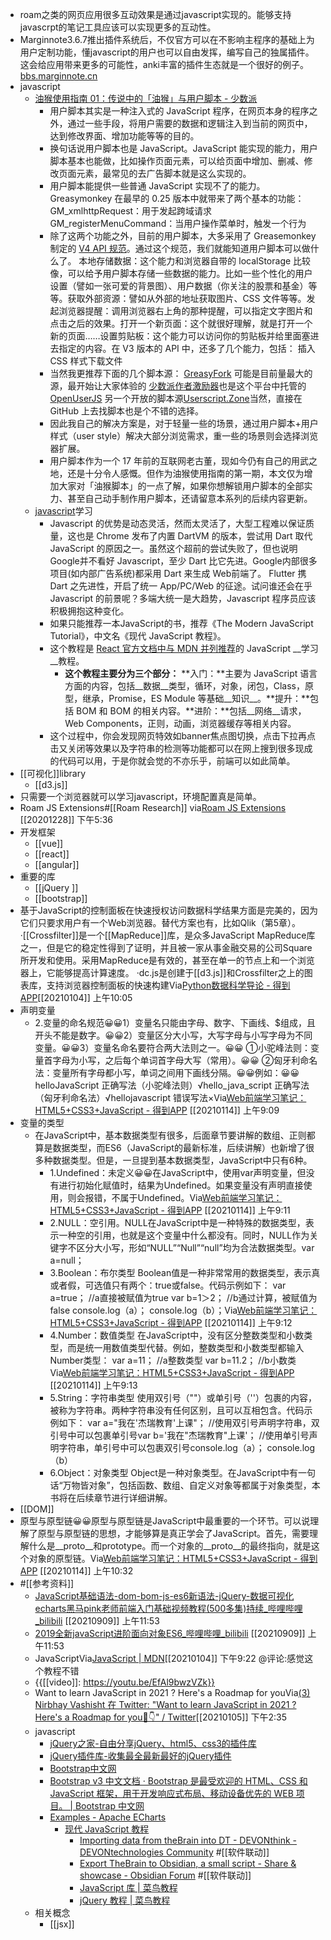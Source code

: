 - roam之类的网页应用很多互动效果是通过javascript实现的。能够支持javascrpt的笔记工具应该可以实现更多的互动性。
-  Marginnote3.6.7推出插件系统后，不仅官方可以在不影响主程序的基础上为用户定制功能，懂javascript的用户也可以自由发挥，编写自己的独属插件。这会给应用带来更多的可能性，anki丰富的插件生态就是一个很好的例子。  [bbs.marginnote.cn](https://bbs.marginnote.cn/t/topic/6246/1)
- javascript
    - [油猴使用指南 01：传说中的「油猴」与用户脚本 - 少数派](https://sspai.com/post/68574)
        - 用户脚本其实是一种注入式的 JavaScript 程序，在网页本身的程序之外，通过一些手段，将用户需要的数据和逻辑注入到当前的网页中，达到修改界面、增加功能等等的目的。
        - 换句话说用户脚本也是 JavaScript。JavaScript 能实现的能力，用户脚本基本也能做，比如操作页面元素，可以给页面中增加、删减、修改页面元素，最常见的去广告脚本就是这么实现的。
        - 用户脚本能提供一些普通 JavaScript 实现不了的能力。Greasymonkey 在最早的 0.25 版本中就带来了两个基本的功能： GM_xmlhttpRequest：用于发起跨域请求GM_registerMenuCommand：当用户操作菜单时，触发一个行为
        - 除了这两个功能之外，目前的用户脚本，大多采用了 Greasemonkey 制定的 [V4 API 规范](https://wiki.greasespot.net/Greasemonkey_Manual:API)。通过这个规范，我们就能知道用户脚本可以做什么了。 本地存储数据：这个能力和浏览器自带的 localStorage 比较像，可以给予用户脚本存储一些数据的能力。比如一些个性化的用户设置（譬如一张可爱的背景图）、用户数据（你关注的股票和基金）等等。获取外部资源：譬如从外部的地址获取图片、CSS 文件等等。发起浏览器提醒：调用浏览器右上角的那种提醒，可以指定文字图片和点击之后的效果。打开一个新页面：这个就很好理解，就是打开一个新的页面……设置剪贴板：这个能力可以访问你的剪贴板并给里面塞进去指定的内容。在 V3 版本的 API 中，还多了几个能力，包括： 插入 CSS 样式下载文件
        - 当然我更推荐下面的几个脚本源： [GreasyFork](https://greasyfork.org/) 可能是目前量最大的源，最开始让大家体验的 [少数派作者激励器](https://wvsjslugj8.feishu.cn/docs/%28https://greasyfork.org/zh-CN/scripts/429067-%E5%B0%91%E6%95%B0%E6%B4%BE%E4%BD%9C%E8%80%85%E6%BF%80%E5%8A%B1%E5%99%A8)也是这个平台中托管的[OpenUserJS](https://openuserjs.org/) 另一个开放的脚本源[Userscript.Zone](https://www.userscript.zone/)当然，直接在 GitHub 上去找脚本也是个不错的选择。
        - 因此我自己的解决方案是，对于轻量一些的场景，通过用户脚本+用户样式（user style）解决大部分浏览需求，重一些的场景则会选择浏览器扩展。
        - 用户脚本作为一个 17 年前的互联网老古董，现如今仍有自己的用武之地，还是十分令人感慨。但作为油猴使用指南的第一期，本文仅为增加大家对「油猴脚本」的一点了解，如果你想解锁用户脚本的全部实力、甚至自己动手制作用户脚本，还请留意本系列的后续内容更新。
    - [javascript](https://www.zhihu.com/search?type=content&q=javascript)学习
        - Javascript 的优势是动态灵活，然而太灵活了，大型工程难以保证质量，这也是 Chrome 发布了内置 DartVM 的版本，尝试用 Dart 取代 JavaScript 的原因之一。虽然这个超前的尝试失败了，但也说明Google并不看好 Javascript，至少 Dart 比它先进。Google内部很多项目(如内部广告系统)都采用 Dart 来生成 Web前端了。 Flutter 携 Dart 之先进性，开启了统一 App/PC/Web 的征途。试问谁还会在乎 Javascript 的前景呢？多端大统一是大趋势，Javascript 程序员应该积极拥抱这种变化。
        - 如果只能推荐一本JavaScript的书，推荐《The Modern JavaScript Tutorial》，中文名《现代 JavaScript 教程》。
        - 这个教程是 [React 官方文档中与 MDN 并列推荐](https://link.zhihu.com/?target=https%3A//zh-hans.reactjs.org/docs/getting-started.html%23javascript-resources)的 JavaScript __学习__教程。
            - **这个教程主要分为三个部分：** **入门：**主要为 JavaScript 语言方面的内容，包括__数据__类型，循环，对象，闭包，Class，原型，继承，Promise，ES Module 等基础__知识__。**提升：**包括 BOM 和 BOM 的相关内容。**进阶：**包括__网络__请求，Web Components，正则，动画，浏览器缓存等相关内容。
        - 这个过程中，你会发现网页特效如banner焦点图切换，点击下拉再点击又关闭等效果以及字符串的检测等功能都可以在网上搜到很多现成的代码可以用，于是你就会觉的不亦乐乎，前端可以如此简单。
- [[可视化]]library
    - [[d3.js]]
- 只需要一个浏览器就可以学习javascript，环境配置真是简单。
-  Roam JS Extensions#[[Roam Research]]
  via[Roam JS Extensions](https://roam.davidvargas.me/)
  [[20201228]] 下午5:36
- 开发框架
    - [[vue]]
    - [[react]]
    - [[angular]]
- 重要的库
    - [[jQuery ]]
    - [[bootstrap]]
- 基于JavaScript的控制面板在快速授权访问数据科学结果方面是完美的，因为它们只要求用户有一个Web浏览器。替代方案也有，比如Qlik（第5章）。
  ·[[Crossfilter]]是一个[[MapReduce]]库，是众多JavaScript MapReduce库之一，但是它的稳定性得到了证明，并且被一家从事金融交易的公司Square所开发和使用。采用MapReduce是有效的，甚至在单一的节点上和一个浏览器上，它能够提高计算速度。
  ·dc.js是创建于[[d3.js]]和Crossfilter之上的图表库，支持浏览器控制面板的快速构建Via[Python数据科学导论 - 得到APP](https://www.dedao.cn/reader?id=V5R16yPmaYOMqGRAv82jkX4KDe175w7VJa3rbx6pNgznl9VZPLJQyEBodb89mqoO)[[20210104]] 上午10:05
- 声明变量
    - 2.变量的命名规范😀😀1）变量名只能由字母、数字、下画线、$组成，且开头不能是数字。😀😀2）变量区分大小写，大写字母与小写字母为不同变量。😀😀3）变量名命名要符合两大法则之一。😀😀
      ①小驼峰法则：变量首字母为小写，之后每个单词首字母大写（常用）。😀😀
      ②匈牙利命名法：变量所有字母都小写，单词之间用下画线分隔。😀😀例如：😀😀helloJavaScript  正确写法（小驼峰法则）√hello_java_script  正确写法（匈牙利命名法）√hellojavascript  错误写法×Via[Web前端学习笔记：HTML5+CSS3+JavaScript - 得到APP](https://www.dedao.cn/reader?id=L5BbmPyQPrjybo2eO1GvAmNJnlYxV0Rq59w8XDBK9qZpgkRELd75z4Ma6oDRrqjY) [[20210114]] 上午9:09
- 变量的类型
    - 在JavaScript中，基本数据类型有很多，后面章节要讲解的数组、正则都算是数据类型，而ES6（JavaScript的最新标准，后续讲解）也新增了很多种数据类型。但是，一旦提到基本数据类型，JavaScript中只有6种。
        - 1.Undefined：未定义😀😀在JavaScript中，使用var声明变量，但没有进行初始化赋值时，结果为Undefined。如果变量没有声明直接使用，则会报错，不属于Undefined。Via[Web前端学习笔记：HTML5+CSS3+JavaScript - 得到APP](https://www.dedao.cn/reader?id=L5BbmPyQPrjybo2eO1GvAmNJnlYxV0Rq59w8XDBK9qZpgkRELd75z4Ma6oDRrqjY) [[20210114]] 上午9:11
        - 2.NULL：空引用。NULL在JavaScript中是一种特殊的数据类型，表示一种空的引用，也就是这个变量中什么都没有。同时，NULL作为关键字不区分大小写，形如“NULL”“Null”“null”均为合法数据类型。var a=null；
        - 3.Boolean：布尔类型
          Boolean值是一种非常常用的数据类型，表示真或者假，可选值只有两个：true或false。代码示例如下：
          var a=true；  //a直接被赋值为true
          var b=1＞2；  //b通过计算，被赋值为false
          console.log（a）；
          console.log（b）；Via[Web前端学习笔记：HTML5+CSS3+JavaScript - 得到APP](https://www.dedao.cn/reader?id=L5BbmPyQPrjybo2eO1GvAmNJnlYxV0Rq59w8XDBK9qZpgkRELd75z4Ma6oDRrqjY) [[20210114]] 上午9:12
        - 4.Number：数值类型
          在JavaScript中，没有区分整数类型和小数类型，而是统一用数值类型代替。例如，整数类型和小数类型都输入Number类型：
          var a=11；  //a整数类型
          var b=11.2；  //b小数类Via[Web前端学习笔记：HTML5+CSS3+JavaScript - 得到APP](https://www.dedao.cn/reader?id=L5BbmPyQPrjybo2eO1GvAmNJnlYxV0Rq59w8XDBK9qZpgkRELd75z4Ma6oDRrqjY) [[20210114]] 上午9:13
        - 5.String：字符串类型
          使用双引号（""）或单引号（''）包裹的内容，被称为字符串。两种字符串没有任何区别，且可以互相包含。代码示例如下：
          var a="我在'杰瑞教育'上课"；  //使用双引号声明字符串，双引号中可以包裹单引号var b='我在"杰瑞教育"上课'；  //使用单引号声明字符串，单引号中可以包裹双引号console.log（a）；
          console.log（b）
        - 6.Object：对象类型
          Object是一种对象类型。在JavaScript中有一句话“万物皆对象”，包括函数、数组、自定义对象等都属于对象类型，本书将在后续章节进行详细讲解。
- [[DOM]]
- 原型与原型链😀😀原型与原型链是JavaScript中最重要的一个环节。可以说理解了原型与原型链的思想，才能够算是真正学会了JavaScript。首先，需要理解什么是__proto__和prototype。而一个对象的__proto__的最终指向，就是这个对象的原型链。Via[Web前端学习笔记：HTML5+CSS3+JavaScript - 得到APP](https://www.dedao.cn/reader?id=L5BbmPyQPrjybo2eO1GvAmNJnlYxV0Rq59w8XDBK9qZpgkRELd75z4Ma6oDRrqjY) [[20210114]] 上午10:32
- #[[参考资料]]
    - [JavaScript基础语法-dom-bom-js-es6新语法-jQuery-数据可视化echarts黑马pink老师前端入门基础视频教程(500多集)持续_哔哩哔哩_bilibili](https://www.bilibili.com/video/BV1Sy4y1C7ha?p=456) [[20210909]] 上午11:53
    - [2019全新javaScript进阶面向对象ES6_哔哩哔哩_bilibili](https://www.bilibili.com/video/BV1Kt411w7MP?p=10) [[20210909]] 上午11:53
    - JavaScriptVia[JavaScript | MDN](https://developer.mozilla.org/zh-CN/docs/Web/JavaScript)[[20210104]] 下午9:22 @评论:感觉这个教程不错
    - {{[[video]]: https://youtu.be/EfAl9bwzVZk}}
    - Want to learn JavaScript in 2021 ?
      Here's a Roadmap for youVia[(3) Nirbhay Vashisht 在 Twitter: "Want to learn JavaScript in 2021 ? Here's a Roadmap for you🧵👇" / Twitter](https://twitter.com/nirbhayvashisht/status/1346332985369378817)[[20210105]] 下午2:35
    - javascript
        - [jQuery之家-自由分享jQuery、html5、css3的插件库](http://www.htmleaf.com/)
        - [jQuery插件库-收集最全最新最好的jQuery插件](https://www.jq22.com/)
        - [Bootstrap中文网](https://www.bootcss.com/)
        - [Bootstrap v3 中文文档 · Bootstrap 是最受欢迎的 HTML、CSS 和 JavaScript 框架，用于开发响应式布局、移动设备优先的 WEB 项目。 | Bootstrap 中文网](https://v3.bootcss.com/)
        - [Examples - Apache ECharts](https://echarts.apache.org/examples/zh/index.html#chart-type-line)
            - [现代 JavaScript 教程](https://zh.javascript.info/)
                - [Importing data from theBrain into DT - DEVONthink - DEVONtechnologies Community](https://discourse.devontechnologies.com/t/importing-data-from-thebrain-into-dt/57007/31) #[[软件联动]]
                - [Export TheBrain to Obsidian, a small script - Share & showcase - Obsidian Forum](https://forum.obsidian.md/t/export-thebrain-to-obsidian-a-small-script/6641/3) #[[软件联动]]
                - [JavaScript 库 | 菜鸟教程](https://www.runoob.com/js/js-libraries.html)
                - [jQuery 教程 | 菜鸟教程](https://www.runoob.com/jquery/jquery-tutorial.html)
    - 相关概念
        - [[jsx]]
